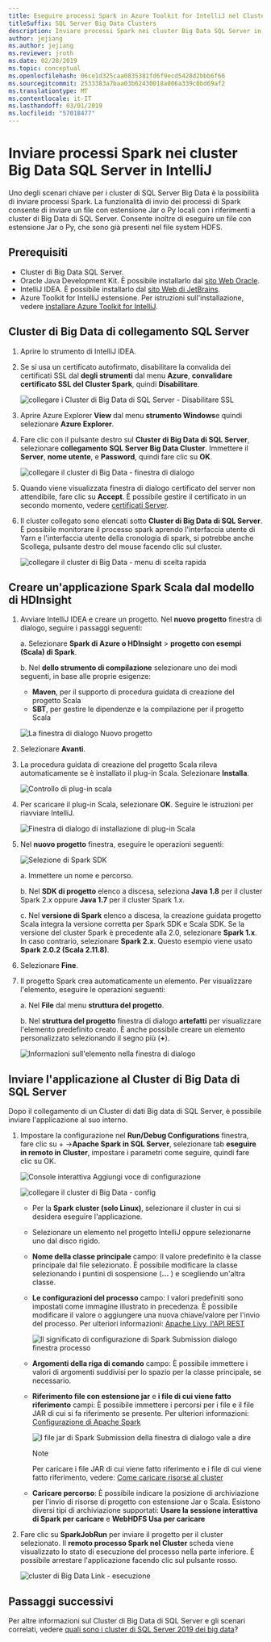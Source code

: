 ```yaml
---
title: Eseguire processi Spark in Azure Toolkit for IntelliJ nel Cluster di Big Data di SQL Server
titleSuffix: SQL Server Big Data Clusters
description: Inviare processi Spark nei cluster Big Data SQL Server in Azure Toolkit for IntelliJ.
author: jejiang
ms.author: jejiang
ms.reviewer: jroth
ms.date: 02/28/2019
ms.topic: conceptual
ms.openlocfilehash: 06ce1d325caa0835381fd6f9ecd5428d2bbb6f66
ms.sourcegitcommit: 2533383a7baa03b62430018a006a339c0bd69af2
ms.translationtype: MT
ms.contentlocale: it-IT
ms.lasthandoff: 03/01/2019
ms.locfileid: "57018477"
---
```

# <a name="submit-spark-jobs-on-sql-server-big-data-clusters-in-intellij"></a>Inviare processi Spark nei cluster Big Data SQL Server in IntelliJ

Uno degli scenari chiave per i cluster di SQL Server Big Data è la possibilità di inviare processi Spark. La funzionalità di invio dei processi di Spark consente di inviare un file con estensione Jar o Py locali con i riferimenti a cluster di Big Data di SQL Server. Consente inoltre di eseguire un file con estensione Jar o Py, che sono già presenti nel file system HDFS. 

## <a name="prerequisites"></a>Prerequisiti

- Cluster di Big Data SQL Server.
- Oracle Java Development Kit. È possibile installarlo dal [sito Web Oracle](https://aka.ms/azure-jdks).
- IntelliJ IDEA. È possibile installarlo dal [sito Web di JetBrains](https://www.jetbrains.com/idea/download/).
- Azure Toolkit for IntelliJ estensione. Per istruzioni sull'installazione, vedere [installare Azure Toolkit for IntelliJ](https://docs.microsoft.com/azure/azure-toolkit-for-intellij-installation).

## <a name="link-sql-server-big-data-cluster"></a>Cluster di Big Data di collegamento SQL Server
1. Aprire lo strumento di IntelliJ IDEA.

2. Se si usa un certificato autofirmato, disabilitare la convalida dei certificati SSL dal **degli strumenti** dal menu **Azure**, **convalidare certificato SSL del Cluster Spark**, quindi **Disabilitare**.

    ![collegare i Cluster di Big Data di SQL Server - Disabilitare SSL](./media/spark-submit-job-intellij-tool-plugin/link-ariscluster-disableSSL.png)

3. Aprire Azure Explorer **View** dal menu **strumento Windows**e quindi selezionare **Azure Explorer**.
4. Fare clic con il pulsante destro sul **Cluster di Big Data di SQL Server**, selezionare **collegamento SQL Server Big Data Cluster**. Immettere il **Server**, **nome utente**, e **Password**, quindi fare clic su **OK**.

    ![collegare il cluster di Big Data - finestra di dialogo](./media/spark-submit-job-intellij-tool-plugin/link-ariscluster-dialog.png)

5. Quando viene visualizzata finestra di dialogo certificato del server non attendibile, fare clic su **Accept**. È possibile gestire il certificato in un secondo momento, vedere [certificati Server](https://www.jetbrains.com/help/idea/settings-tools-server-certificates.html).

6. Il cluster collegato sono elencati sotto **Cluster di Big Data di SQL Server**. È possibile monitorare il processo spark aprendo l'interfaccia utente di Yarn e l'interfaccia utente della cronologia di spark, si potrebbe anche Scollega, pulsante destro del mouse facendo clic sul cluster.

    ![collegare il cluster di Big Data - menu di scelta rapida](./media/spark-submit-job-intellij-tool-plugin/link-ariscluster-contextmenu.png)

## <a name="create-a-spark-scala-application-from-hdinsight-template"></a>Creare un'applicazione Spark Scala dal modello di HDInsight

1. Avviare IntelliJ IDEA e creare un progetto. Nel **nuovo progetto** finestra di dialogo, seguire i passaggi seguenti: 

   a. Selezionare **Spark di Azure o HDInsight** > **progetto con esempi (Scala) di Spark**.

   b. Nel **dello strumento di compilazione** selezionare uno dei modi seguenti, in base alle proprie esigenze:

      * **Maven**, per il supporto di procedura guidata di creazione del progetto Scala
      * **SBT**, per gestire le dipendenze e la compilazione per il progetto Scala

    ![La finestra di dialogo Nuovo progetto](./media/spark-submit-job-intellij-tool-plugin/create-hdi-scala-app.png)

2. Selezionare **Avanti**.

3. La procedura guidata di creazione del progetto Scala rileva automaticamente se è installato il plug-in Scala. Selezionare **Installa**.

   ![Controllo di plug-in scala](./media/spark-submit-job-intellij-tool-plugin/Scala-Plugin-check-Reminder.PNG) 

4. Per scaricare il plug-in Scala, selezionare **OK**. Seguire le istruzioni per riavviare IntelliJ. 

   ![Finestra di dialogo di installazione di plug-in Scala](./media/spark-submit-job-intellij-tool-plugin/Choose-Scala-Plugin.PNG)

5. Nel **nuovo progetto** finestra, eseguire le operazioni seguenti:  

    ![Selezione di Spark SDK](./media/spark-submit-job-intellij-tool-plugin/hdi-new-project.png)

   a. Immettere un nome e percorso.

   b. Nel **SDK di progetto** elenco a discesa, seleziona **Java 1.8** per il cluster Spark 2.x oppure **Java 1.7** per il cluster Spark 1.x.

   c. Nel **versione di Spark** elenco a discesa, la creazione guidata progetto Scala integra la versione corretta per Spark SDK e Scala SDK. Se la versione del cluster Spark è precedente alla 2.0, selezionare **Spark 1.x**. In caso contrario, selezionare **Spark 2.x**. Questo esempio viene usato **Spark 2.0.2 (Scala 2.11.8)**.

6. Selezionare **Fine**.

7. Il progetto Spark crea automaticamente un elemento. Per visualizzare l'elemento, eseguire le operazioni seguenti:

   a. Nel **File** dal menu **struttura del progetto**.

   b. Nel **struttura del progetto** finestra di dialogo **artefatti** per visualizzare l'elemento predefinito creato. È anche possibile creare un elemento personalizzato selezionando il segno più (**+**).

      ![Informazioni sull'elemento nella finestra di dialogo](./media/spark-submit-job-intellij-tool-plugin/default-artifact.png)
      

## <a name="submit-application-to-sql-server-big-data-cluster"></a>Inviare l'applicazione al Cluster di Big Data di SQL Server
Dopo il collegamento di un Cluster di dati Big data di SQL Server, è possibile inviare l'applicazione al suo interno.

1. Impostare la configurazione nel **Run/Debug Configurations** finestra, fare clic su + ->**Apache Spark in SQL Server**, selezionare tab **eseguire in remoto in Cluster**, impostare i parametri come seguire, quindi fare clic su OK.

    ![Console interattiva Aggiungi voce di configurazione](./media/spark-submit-job-intellij-tool-plugin/interactive-console-add-config-entry.png)

    ![collegare il cluster di Big Data - config](./media/spark-submit-job-intellij-tool-plugin/link-ariscluster-config.png)

    * Per la **Spark cluster (solo Linux)**, selezionare il cluster in cui si desidera eseguire l'applicazione.

    * Selezionare un elemento nel progetto IntelliJ oppure selezionarne uno dal disco rigido.

    * **Nome della classe principale** campo: Il valore predefinito è la classe principale dal file selezionato. È possibile modificare la classe selezionando i puntini di sospensione (**...** ) e scegliendo un'altra classe.   

    * **Le configurazioni del processo** campo:  I valori predefiniti sono impostati come immagine illustrato in precedenza. È possibile modificare il valore o aggiungere una nuova chiave/valore per l'invio del processo. Per ulteriori informazioni: [Apache Livy, l'API REST](http://livy.incubator.apache.org./docs/latest/rest-api.html)

      ![Il significato di configurazione di Spark Submission dialogo finestra processo](./media/spark-submit-job-intellij-tool-plugin/submit-job-configurations.png)

    * **Argomenti della riga di comando** campo: È possibile immettere i valori di argomenti suddivisi per lo spazio per la classe principale, se necessario.

    * **Riferimento file con estensione jar** e **i file di cui viene fatto riferimento** campi: È possibile immettere i percorsi per i file e il file JAR di cui si fa riferimento se presente. Per ulteriori informazioni: [Configurazione di Apache Spark](https://spark.apache.org/docs/latest/configuration.html#runtime-environment) 

      ![I file jar di Spark Submission della finestra di dialogo vale a dire](./media/spark-submit-job-intellij-tool-plugin/jar-files-meaning.png)

       > [!NOTE]  
       > Per caricare i file JAR di cui viene fatto riferimento e i file di cui viene fatto riferimento, vedere: [Come caricare risorse al cluster](https://docs.microsoft.com/azure/storage/blobs/storage-quickstart-blobs-storage-explorer)
                         
    * **Caricare percorso**: È possibile indicare la posizione di archiviazione per l'invio di risorse di progetto con estensione Jar o Scala. Esistono diversi tipi di archiviazione supportati: **Usare la sessione interattiva di Spark per caricare** e **WebHDFS Usa per caricare**
    
2. Fare clic su **SparkJobRun** per inviare il progetto per il cluster selezionato. Il **remoto processo Spark nel Cluster** scheda viene visualizzato lo stato di esecuzione del processo nella parte inferiore. È possibile arrestare l'applicazione facendo clic sul pulsante rosso.  

    ![cluster di Big Data Link - esecuzione](./media/spark-submit-job-intellij-tool-plugin/link-ariscluster-run.png)

## <a name="next-steps"></a>Passaggi successivi
Per altre informazioni sul Cluster di Big Data di SQL Server e gli scenari correlati, vedere [quali sono i cluster di SQL Server 2019 dei big data](big-data-cluster-overview.md)?

